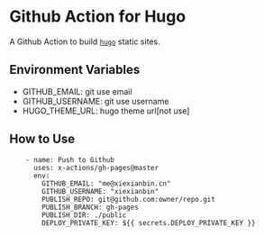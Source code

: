 # Github Action for Hugo

A Github Action to build [`hugo`](https://gohugo.io/) static sites.

## Environment Variables

- GITHUB_EMAIL: git use email
- GITHUB_USERNAME: git use username
- HUGO_THEME_URL: hugo theme url[not use]

## How to Use

```
    - name: Push to Github
      uses: x-actions/gh-pages@master
      env:
        GITHUB_EMAIL: "me@xiexianbin.cn"
        GITHUB_USERNAME: "xiexianbin"
        PUBLISH_REPO: git@github.com:owner/repo.git
        PUBLISH_BRANCH: gh-pages
        PUBLISH_DIR: ./public
        DEPLOY_PRIVATE_KEY: ${{ secrets.DEPLOY_PRIVATE_KEY }}
```
